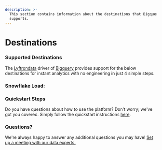 ```yaml
---
description: >-
  This section contains information about the destinations that Bigquery
  supports.
---
```


# Destinations

### Supported Destinations

The [Lyftrondata](https://www.lyftrondata.com/) driver of [Bigquery](https://www.lyftrondata.com/integration/data-warehouse/google-bigquery/) provides support for the below destinations for instant analytics with no engineering in just 4 simple steps.

### Snowflake Load:

### Quickstart Steps

Do you have questions about how to use the platform? Don't worry; we've got you covered. Simply follow the quickstart instructions [here](./).

### Questions? <a href="#questions" id="questions"></a>

We're always happy to answer any additional questions you may have! [Set up a meeting with our data experts.](https://www.lyftrondata.com/book-a-meeting/)
